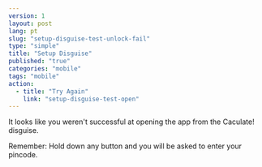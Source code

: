 ```yaml
---
version: 1
layout: post
lang: pt
slug: "setup-disguise-test-unlock-fail"
type: "simple"
title: "Setup Disguise"
published: "true"
categories: "mobile"
tags: "mobile"
action: 
  - title: "Try Again"
    link: "setup-disguise-test-open"
---
```


It looks like you weren't successful at opening the app from the Caculate! disguise. 

Remember: Hold down any button and you will be asked to enter your pincode. 
